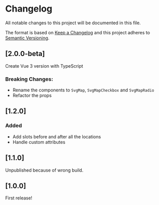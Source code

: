 # Changelog

All notable changes to this project will be documented in this file.

The format is based on [Keep a Changelog](http://keepachangelog.com/en/1.0.0/) and this project adheres to [Semantic Versioning](http://semver.org/spec/v2.0.0.html).

## [2.0.0-beta]
Create Vue 3 version with TypeScript

### Breaking Changes:
- Rename the components to `SvgMap`, `SvgMapCheckbox` and `SvgMapRadio`
- Refactor the props

## [1.2.0]
### Added
- Add slots before and after all the locations
- Handle custom attributes

## [1.1.0]
Unpublished because of wrong build.

## [1.0.0]
First release!
